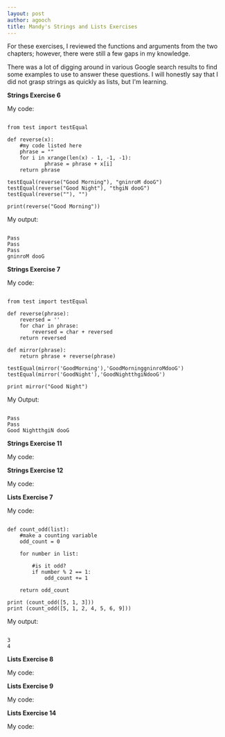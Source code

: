 ```yaml
---
layout: post
author: agooch
title: Mandy's Strings and Lists Exercises
---
```


For these exercises, I reviewed the functions and arguments from the two chapters; however, there were still a few gaps in my knowledge. 

There was a lot of digging around in various Google search results to find some examples to use to answer these questions. I will honestly say that I did not grasp strings as quickly as lists, but I'm learning. 

**Strings Exercise 6**

My code:

```

from test import testEqual

def reverse(x):
    #my code listed here
    phrase = ""
    for i in xrange(len(x) - 1, -1, -1):
            phrase = phrase + x[i]
    return phrase 

testEqual(reverse("Good Morning"), "gninroM dooG")
testEqual(reverse("Good Night"), "thgiN dooG")
testEqual(reverse(""), "")

print(reverse("Good Morning"))

```

My output:

```

Pass
Pass
Pass
gninroM dooG

```

**Strings Exercise 7**

My code:

```

from test import testEqual

def reverse(phrase):
    reversed = ''
    for char in phrase:
        reversed = char + reversed
    return reversed

def mirror(phrase):
    return phrase + reverse(phrase)

testEqual(mirror('GoodMorning'),'GoodMorninggninroMdooG')
testEqual(mirror('GoodNight'),'GoodNightthgiNdooG')

print mirror("Good Night")

```

My Output:

```

Pass
Pass
Good NightthgiN dooG

```

**Strings Exercise 11**

My code:

**Strings Exercise 12**

My code:

**Lists Exercise 7**

My code:

```

def count_odd(list):
    #make a counting variable
    odd_count = 0    
    
    for number in list:
    
        #is it odd?
        if number % 2 == 1:
            odd_count += 1 
    
    return odd_count

print (count_odd([5, 1, 3]))
print (count_odd([5, 1, 2, 4, 5, 6, 9]))

```

My output:

```

3
4

```

**Lists Exercise 8**

My code:

**Lists Exercise 9**

My code:

**Lists Exercise 14**

My code:
